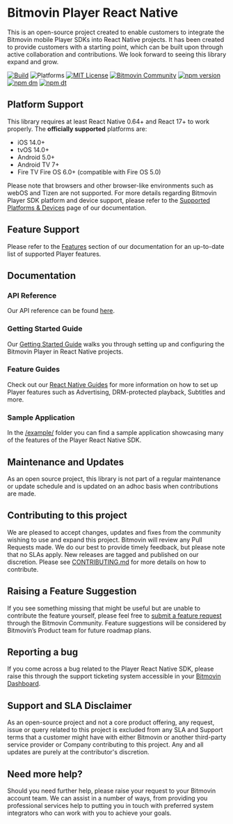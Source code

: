 # Bitmovin Player React Native

This is an open-source project created to enable customers to integrate the Bitmovin mobile Player SDKs into React Native projects. It has been created to provide customers with a starting point, which can be built upon through active collaboration and contributions. We look forward to seeing this library expand and grow.

[![Build](https://github.com/bitmovin/bitmovin-player-react-native/actions/workflows/ci.yml/badge.svg)](https://github.com/bitmovin/bitmovin-player-react-native/actions/workflows/ci.yml)
![Platforms](https://img.shields.io/badge/platforms-iOS%20%7C%20tvOS%20%7C%20Android%20%7C%20Android%20TV-lightgrey.svg)
[![MIT License](https://img.shields.io/badge/license-MIT-brightgreen.svg)](LICENSE)
[![Bitmovin Community](https://img.shields.io/discourse/users?label=community&server=https%3A%2F%2Fcommunity.bitmovin.com)](https://community.bitmovin.com/?utm_source=github&utm_medium=bitmovin-player-react-native&utm_campaign=dev-community)
[![npm version](https://img.shields.io/npm/v/bitmovin-player-react-native)](https://www.npmjs.com/package/bitmovin-player-react-native)
[![npm dm](https://img.shields.io/npm/dm/bitmovin-player-react-native.svg)](https://www.npmjs.com/package/bitmovin-player-react-native)
[![npm dt](https://img.shields.io/npm/dt/bitmovin-player-react-native.svg)](https://www.npmjs.com/package/bitmovin-player-react-native)

## Platform Support

This library requires at least React Native 0.64+ and React 17+ to work properly. The **officially supported** platforms are:

- iOS 14.0+
- tvOS 14.0+
- Android 5.0+
- Android TV 7+
- Fire TV Fire OS 6.0+ (compatible with Fire OS 5.0)

Please note that browsers and other browser-like environments such as webOS and Tizen are not supported. For more details regarding Bitmovin Player SDK platform and device support, please refer to the [Supported Platforms & Devices](https://developer.bitmovin.com/playback/docs/supported-platforms-devices-player) page of our documentation.

## Feature Support

Please refer to the [Features](https://developer.bitmovin.com/playback/docs/react-native-introduction#features) section of our documentation for an up-to-date list of supported Player features.

## Documentation

### API Reference

Our API reference can be found [here](https://cdn.bitmovin.com/player/reactnative/0/docs/index.html).

### Getting Started Guide

Our [Getting Started Guide](https://developer.bitmovin.com/playback/docs/getting-started-react-native) walks you through setting up and configuring the Bitmovin Player in React Native projects.

### Feature Guides

Check out our [React Native Guides](https://developer.bitmovin.com/playback/docs/guides-react-native) for more information on how to set up Player features such as Advertising, DRM-protected playback, Subtitles and more.

### Sample Application

In the [/example/](https://github.com/bitmovin/bitmovin-player-react-native/tree/development/example) folder you can find a sample application showcasing many of the features of the Player React Native SDK.

## Maintenance and Updates

As an open source project, this library is not part of a regular maintenance or update schedule and is updated on an adhoc basis when contributions are made.

## Contributing to this project

We are pleased to accept changes, updates and fixes from the community wishing to use and expand this project. Bitmovin will review any Pull Requests made. We do our best to provide timely feedback, but please note that no SLAs apply. New releases are tagged and published on our discretion. Please see [CONTRIBUTING.md](CONTRIBUTING.md) for more details on how to contribute.

## Raising a Feature Suggestion

If you see something missing that might be useful but are unable to contribute the feature yourself, please feel free to [submit a feature request](https://community.bitmovin.com/t/how-to-submit-a-feature-request-to-us/1463) through the Bitmovin Community. Feature suggestions will be considered by Bitmovin’s Product team for future roadmap plans.

## Reporting a bug

If you come across a bug related to the Player React Native SDK, please raise this through the support ticketing system accessible in your [Bitmovin Dashboard](https://dashboard.bitmovin.com/support/tickets).

## Support and SLA Disclaimer

As an open-source project and not a core product offering, any request, issue or query related to this project is excluded from any SLA and Support terms that a customer might have with either Bitmovin or another third-party service provider or Company contributing to this project. Any and all updates are purely at the contributor's discretion.

## Need more help?

Should you need further help, please raise your request to your Bitmovin account team. We can assist in a number of ways, from providing you professional services help to putting you in touch with preferred system integrators who can work with you to achieve your goals.
